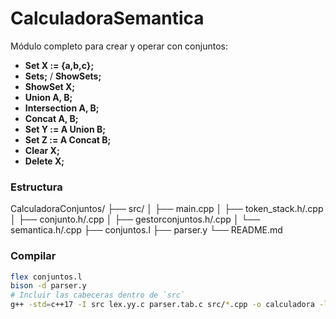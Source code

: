 # CalculadoraSemantica

Módulo completo para crear y operar con conjuntos:

- **Set X := {a,b,c};**
- **Sets;** / **ShowSets;**
- **ShowSet X;**
- **Union A, B;**
- **Intersection A, B;**
- **Concat A, B;**
- **Set Y := A Union B;**
- **Set Z := A Concat B;**
- **Clear X;**
- **Delete X;**

### Estructura

CalculadoraConjuntos/
├── src/
│   ├── main.cpp
│   ├── token_stack.h/.cpp
│   ├── conjunto.h/.cpp
│   ├── gestorconjuntos.h/.cpp
│   └── semantica.h/.cpp
├── conjuntos.l
├── parser.y
└── README.md

### Compilar

```bash
flex conjuntos.l
bison -d parser.y
# Incluir las cabeceras dentro de `src`
g++ -std=c++17 -I src lex.yy.c parser.tab.c src/*.cpp -o calculadora -lfl
```
